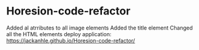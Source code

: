 # Horesion-code-refactor
Added al atrributes to all image elements
Added the title element
Changed all the HTML elements
deploy application: https://jackanhle.github.io/Horesion-code-refactor/
